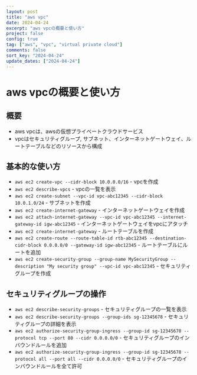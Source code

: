 ```yaml
---
layout: post
title: "aws vpc"
date: 2024-04-24
excerpt: "aws vpcの概要と使い方"
project: false
config: true
tag: ["aws", "vpc", "virtual private cloud"]
comments: false
sort_key: "2024-04-24"
update_dates: ["2024-04-24"]
---
```


# aws vpcの概要と使い方

## 概要
 - aws vpcは、awsの仮想プライベートクラウドサービス
 - vpcはセキュリティグループ, サブネット、インターネットゲートウェイ、ルートテーブルなどのリソースから構成

## 基本的な使い方
 - `aws ec2 create-vpc --cidr-block 10.0.0.0/16` - vpcを作成
 - `aws ec2 describe-vpcs` - vpcの一覧を表示
 - `aws ec2 create-subnet --vpc-id vpc-abc12345 --cidr-block 10.0.1.0/24` - サブネットを作成 
 - `aws ec2 create-internet-gateway` - インターネットゲートウェイを作成
 - `aws ec2 attach-internet-gateway --vpc-id vpc-abc12345 --internet-gateway-id igw-abc12345` - インターネットゲートウェイをvpcにアタッチ
 - `aws ec2 create-internet-gateway` - ルートテーブルを作成
 - `aws ec2 create-route --route-table-id rtb-abc12345 --destination-cidr-block 0.0.0.0/0 --gateway-id igw-abc12345` - ルートテーブルにルートを追加
 - `aws ec2 create-security-group --group-name MySecurityGroup --description "My security group" --vpc-id vpc-abc12345` - セキュリティグループを作成

## セキュリティグループの操作
 - `aws ec2 describe-security-groups` - セキュリティグループの一覧を表示
 - `aws ec2 describe-security-groups --group-ids sg-12345678` - セキュリティグループの詳細を表示
 - `aws ec2 authorize-security-group-ingress --group-id sg-12345678 --protocol tcp --port 80 --cidr 0.0.0.0/0` - セキュリティグループのインバウンドルールを追加
 - `aws ec2 authorize-security-group-ingress --group-id sg-12345678 --protocol all --port all --cidr 0.0.0.0/0` - セキュリティグループのインバウンドルールを全て許可
